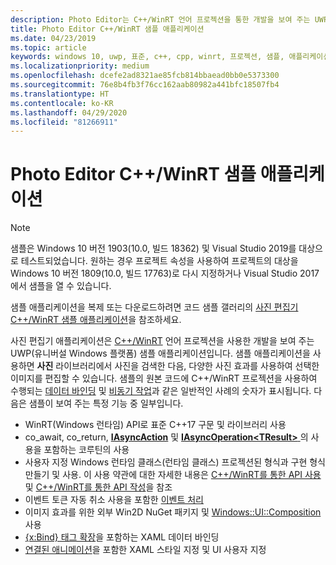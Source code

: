 ```yaml
---
description: Photo Editor는 C++/WinRT 언어 프로젝션을 통한 개발을 보여 주는 UWP 샘플 애플리케이션입니다. 샘플 애플리케이션을 사용하면 사진 라이브러리에서 사진을 검색한 다음, 다양한 사진 효과를 사용하여 선택한 이미지를 편집할 수 있습니다.
title: Photo Editor C++/WinRT 샘플 애플리케이션
ms.date: 04/23/2019
ms.topic: article
keywords: windows 10, uwp, 표준, c++, cpp, winrt, 프로젝션, 샘플, 애플리케이션, 사진, 편집기
ms.localizationpriority: medium
ms.openlocfilehash: dcefe2ad8321ae85fcb814bbaead0bb0e5373300
ms.sourcegitcommit: 76e8b4fb3f76cc162aab80982a441bfc18507fb4
ms.translationtype: HT
ms.contentlocale: ko-KR
ms.lasthandoff: 04/29/2020
ms.locfileid: "81266911"
---
```

# <a name="photo-editor-cwinrt-sample-application"></a>Photo Editor C++/WinRT 샘플 애플리케이션

> [!NOTE]
> 샘플은 Windows 10 버전 1903(10.0, 빌드 18362) 및 Visual Studio 2019를 대상으로 테스트되었습니다. 원하는 경우 프로젝트 속성을 사용하여 프로젝트의 대상을 Windows 10 버전 1809(10.0, 빌드 17763)로 다시 지정하거나 Visual Studio 2017에서 샘플을 열 수 있습니다.

샘플 애플리케이션을 복제 또는 다운로드하려면 코드 샘플 갤러리의 [사진 편집기 C++/WinRT 샘플 애플리케이션](/samples/microsoft/windows-appsample-photo-editor/photo-editor-cwinrt-sample-application/)을 참조하세요.

사진 편집기 애플리케이션은 [C++/WinRT](intro-to-using-cpp-with-winrt.md) 언어 프로젝션을 사용한 개발을 보여 주는 UWP(유니버설 Windows 플랫폼) 샘플 애플리케이션입니다. 샘플 애플리케이션을 사용하면 **사진** 라이브러리에서 사진을 검색한 다음, 다양한 사진 효과를 사용하여 선택한 이미지를 편집할 수 있습니다. 샘플의 원본 코드에 C++/WinRT 프로젝션을 사용하여 수행되는 [데이터 바인딩](binding-property.md) 및 [비동기 작업](concurrency.md)과 같은 일반적인 사례의 숫자가 표시됩니다. 다음은 샘플이 보여 주는 특정 기능 중 일부입니다.

- WinRT(Windows 런타임) API로 표준 C++17 구문 및 라이브러리 사용
- co_await, co_return, [**IAsyncAction**](/uwp/api/windows.foundation.iasyncaction) 및 [**IAsyncOperation&lt;TResult&gt;** ](/uwp/api/windows.foundation.iasyncoperation-1)의 사용을 포함하는 코루틴의 사용
- 사용자 지정 Windows 런타임 클래스(런타임 클래스) 프로젝션된 형식과 구현 형식 만들기 및 사용. 이 사용 약관에 대한 자세한 내용은 [C++/WinRT를 통한 API 사용](consume-apis.md) 및 [C++/WinRT를 통한 API 작성](author-apis.md)을 참조
- 이벤트 토큰 자동 취소 사용을 포함한 [이벤트 처리](handle-events.md)
- 이미지 효과를 위한 외부 Win2D NuGet 패키지 및 [Windows::UI::Composition](/uwp/api/windows.ui.composition) 사용
- [{x:Bind} 태그 확장](https://docs.microsoft.com/windows/uwp/xaml-platform/x-bind-markup-extension)을 포함하는 XAML 데이터 바인딩
- [연결된 애니메이션](../design/motion/connected-animation.md)을 포함한 XAML 스타일 지정 및 UI 사용자 지정
